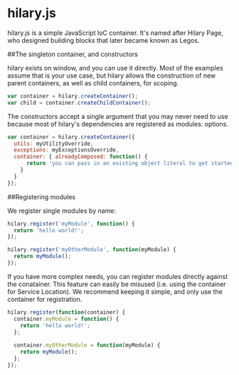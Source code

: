hilary.js
========

hilary.js is a simple JavaScript IoC container.  It's named after Hilary Page, who designed building blocks that later became known as Legos.

##The singleton container, and constructors

hilary exists on window, and you can use it directly.  Most of the examples assume that is your use case, but hilary allows the 
construction of new parent containers, as well as child containers, for scoping.

```JavaScript
var container = hilary.createContainer();
var child = container.createChildContainer();
```

The constructors accept a single argument that you may never need to use because most of hilary's dependencies are registered as modules: options.

```JavaScript
var container = hilary.createContainer({
  utils: myUtilityOverride,
  exceptions: myExceptionsOverride,
  container: { alreadyComposed: function() {  
      return 'you can pass in an existing object literal to get started if you want.';
    }  
  }
});
```

##Registering modules

We register single modules by name:

```JavaScript
hilary.register('myModule', function() {
  return 'hello world!';
});

hilary.register('myOtherModule', function(myModule) {
  return myModule();
});
```

If you have more complex needs, you can register modules directly against the conatainer.  This feature can easily be misused (i.e. using the container for Service Location).  We recommend keeping it simple, and only use the container for registration.

```JavaScript
hilary.register(function(container) {
  container.myModule = function() {
    return 'hello world!';
  };
  
  container.myOtherModule = function(myModule) {
    return myModule();
  };
});
```
